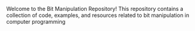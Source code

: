 Welcome to the Bit Manipulation Repository! This repository contains a collection of code, examples, and resources related to bit manipulation in computer programming
